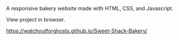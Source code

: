 A responsive bakery website made with HTML, CSS, and Javascript.

View project in browser.

https://watchoutforghosts.github.io/Sweet-Shack-Bakery/
